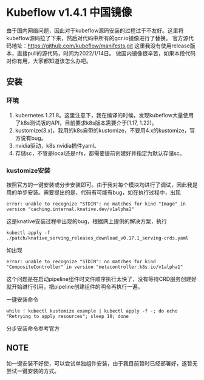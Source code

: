 # Kubeflow v1.4.1 中国镜像

由于国内网络问题，因此对于kubeflow源码安装的过程过于不友好。这里将kubeflow源码拉了下来，然后对代码中所有的gcr.io镜像进行了替换。
官方源代码地址：https://github.com/kubeflow/manifests.git
这里我没有使用release版本，直接pull的源代码，时间为2022/1/14日。
做国内镜像很辛苦，如果本段代码对你有用，大家都知道该怎么办吧。

## 安装

### 环境
1. kubernetes 1.21.8。这里注意下，我在编译的时候，发现kubeflow大量使用了k8s测试版的API，目前要求k8s版本需要介于[1.17, 1.22)。
2. kustomize(3.x)，我用的k8s自带的kustomize，不要用4.x的kustomize，官方说有bug。
3. nvidia驱动，k8s nvidia插件yaml。
4. 存储sc，不管是local还是nfs，都需要提前创建好并指定为默认存储sc。

### kustomize安装
按照官方的一键安装或分步安装即可。由于我对每个模块均进行了调试，因此我是用的单步安装。需要提出的是，代码有可能有bug，如在执行过程中，出现
```
error: unable to recognize "STDIN": no matches for kind "Image" in version "caching.internal.knative.dev/v1alpha1"
```
这是knative安装过程中出现的bug，根据网上提供的解决方案，执行
```
kubectl apply -f ./patch/knative_serving_releases_download_v0.17.1_serving-crds.yaml
```

如出现
```
error: unable to recognize "STDIN": no matches for kind "CompositeController" in version "metacontroller.k8s.io/v1alpha1"
```
这个问题是在启动pipeline组件时文件顺序执行太快了，没有等待CRD服务创建好就开始进行引用，把pipeline创建组件的明令再执行一遍。

一键安装命令
```
while ! kubectl kustomize example | kubectl apply -f -; do echo "Retrying to apply resources"; sleep 10; done
```
分步安装命令参考官方

## NOTE
如一键安装不好使，可以尝试单独组件安装，由于我目前暂时已经部署好，遂暂无尝试一键安装的方式。